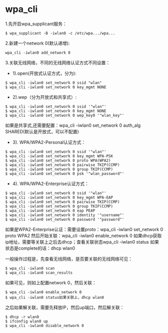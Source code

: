 wpa_cli
========================================

1.先开启wpa_supplicant服务：

```
$ wpa_supplicant -B -iwlan0 -c /etc/wpa.../wpa...
```

2.新建一个network 0(默认递增):

```
wpa_cli -iwlan0 add_network 0
```

3.关联无线网络，不同的无线网络认证方式不同设置：

* 1).open(开放式认证方式，分为):

```
$ wpa_cli -iwlan0 set_network 0 ssid "wlan"
$ wpa_cli -iwlan0 set_network 0 key_mgmt NONE
```

* 2).wep（分为开放式和共享式）:

```
$ wpa_cli -iwlan0 set_network 0 ssid '"wlan"'
$ wpa_cli -iwlan0 set_network 0 key_mgmt NONE
$ wpa_cli -iwlan0 set_network 0 wep_key0 '"wlan_key"'
```

如果是共享式,还需要配置：wpa_cli -iwlan0 set_network 0 auth_alg SHARED(默认是开放式，可以不配置)

* 3). WPA/WPA2-Personal认证方式：

```
$ wpa_cli -iwlan0 set_network 0 ssid '"wlan"'
$ wpa_cli -iwlan0 set_network 0 key_mgmt WPA-PSK
$ wpa_cli -iwlan0 set_network 0 proto WPA(WPA2)
$ wpa_cli -iwlan0 set_network 0 pairwise TKIP(CCMP)
$ wpa_cli -iwlan0 set_network 0 group TKIP(CCMP)
$ wpa_cli -iwlan0 set_network 0 psk '"wlan_password"'
```

* 4). WPA/WPA2-Enterprise认证方式：

```
$ wpa_cli -iwlan0 set_network 0 ssid '"wlan"'
$ wpa_cli -iwlan0 set_network 0 key_mgmt WPA-EAP
$ wpa_cli -iwlan0 set_network 0 pairwise TKIP(CCMP)
$ wpa_cli -iwlan0 set_network 0 group TKIP(CCMP)
$ wpa_cli -iwlan0 set_network 0 eap PEAP
$ wpa_cli -iwlan0 set_network 0 identity '"username"'
$ wpa_cli -iwlan0 set_network 0 password '"password"'
```

如果是WPA2-Enterprise认证：需要设置proto：wpa_cli -iwlan0 set_network 0 proto WPA2
然后开始关联：wpa_cli -iwlan0 enable_network 0
如果dhcp获取ip地址，需要等关联上之后去dhcp；查看关联状态wpa_cli -iwlan0 status
如果状态是complete的话：dhcp wlan0

一般操作过程是，先查看无线网络，是否要关联的无线网络可见：

```
$ wpa_cli -iwlan0 scan
$ wpa_cli -iwlan0 scan_results
```

如果可见，则如上配置network 0，然后关联：

```
$ wpa_cli -iwlan0 enable_network 0
$ wpa_cli -iwlan0 status如果关联上，dhcp wlan0
```

之后如果解关联，需要先释放IP，然后up端口，然后解关联：

```
$ dhcp -r wlan0
$ ifconfig wlan0 up
$ wpa_cli -iwlan0 disable_network 0
```